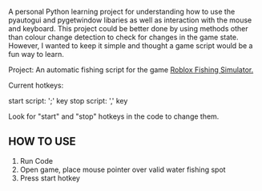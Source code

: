 A personal Python learning project for understanding how to use the pyautogui and pygetwindow libaries as well as interaction with the mouse and keyboard.
This project could be better done by using methods other than colour change detection to check for changes in the game state. However, I wanted to keep it simple and thought a game script would be a fun way to learn.


Project:
An automatic fishing script for the game [Roblox Fishing Simulator.](https://www.roblox.com/games/2866967438/MINIBOSS-Fishing-Simulator) 


Current hotkeys:

start script: ';' key
stop script: ',' key

Look for "start" and "stop" hotkeys in the code to change them.

## HOW TO USE ##

1. Run Code
2. Open game, place mouse pointer over valid water fishing spot
3. Press start hotkey
